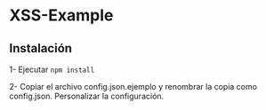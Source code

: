 # XSS-Example

## Instalación

1- Ejecutar ```npm install```

2- Copiar el archivo config.json.ejemplo y renombrar la copia como config.json. Personalizar la configuración.
